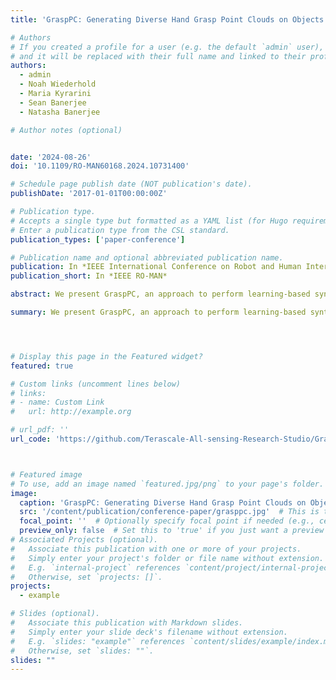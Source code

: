 ```yaml
---
title: 'GraspPC: Generating Diverse Hand Grasp Point Clouds on Objects'

# Authors
# If you created a profile for a user (e.g. the default `admin` user), write the username (folder name) here
# and it will be replaced with their full name and linked to their profile.
authors:
  - admin
  - Noah Wiederhold
  - Maria Kyrarini
  - Sean Banerjee
  - Natasha Banerjee

# Author notes (optional)


date: '2024-08-26'
doi: '10.1109/RO-MAN60168.2024.10731400'

# Schedule page publish date (NOT publication's date).
publishDate: '2017-01-01T00:00:00Z'

# Publication type.
# Accepts a single type but formatted as a YAML list (for Hugo requirements).
# Enter a publication type from the CSL standard.
publication_types: ['paper-conference']

# Publication name and optional abbreviated publication name.
publication: In *IEEE International Conference on Robot and Human Interactive Communication*
publication_short: In *IEEE RO-MAN*

abstract: We present GraspPC, an approach to perform learning-based synthesis of multiple human hand grasps as point clouds from point clouds of objects. GraspPC benefits human-robot handover approaches by providing hypotheses of human grasp on objects to inform robotic manipulation algorithms on how to bias robotic grasp for safe handover. Existing learning-based approaches to conduct hand grasp prediction require datasets to contain annotated articulated hand models, making them difficult to train on datasets that lack hand model annotations. GraspPC treats the problem of hand point cloud generation from object point clouds as a set-to-set translation problem. We contribute a Transformer architecture to synthesize point clouds via GraspPC. To generate diverse hand grasps, we generate multiple object-dependent queries and train the network using a winner-takes-gradient strategy. We show results of diverse grasps by training and testing on a variety of real-world datasets. We demonstrate how human grasps generated by GraspPC can be used to filter robotic grasp candidates to inform human-robot handover. 

summary: We present GraspPC, an approach to perform learning-based synthesis of multiple human hand grasps as point clouds from point clouds of objects to inform robotic manipulation algorithms on how to bias robotic grasp for safe handover.




# Display this page in the Featured widget?
featured: true

# Custom links (uncomment lines below)
# links:
# - name: Custom Link
#   url: http://example.org

# url_pdf: ''
url_code: 'https://github.com/Terascale-All-sensing-Research-Studio/GraspPC'



# Featured image
# To use, add an image named `featured.jpg/png` to your page's folder.
image:
  caption: 'GraspPC: Generating Diverse Hand Grasp Point Clouds on Objects'  # This is the caption for the image
  src: '/content/publication/conference-paper/grasppc.jpg'  # This is the file path to your image
  focal_point: ''  # Optionally specify focal point if needed (e.g., center)
  preview_only: false  # Set this to 'true' if you just want a preview image
# Associated Projects (optional).
#   Associate this publication with one or more of your projects.
#   Simply enter your project's folder or file name without extension.
#   E.g. `internal-project` references `content/project/internal-project/index.md`.
#   Otherwise, set `projects: []`.
projects:
  - example

# Slides (optional).
#   Associate this publication with Markdown slides.
#   Simply enter your slide deck's filename without extension.
#   E.g. `slides: "example"` references `content/slides/example/index.md`.
#   Otherwise, set `slides: ""`.
slides: ""
---
```


